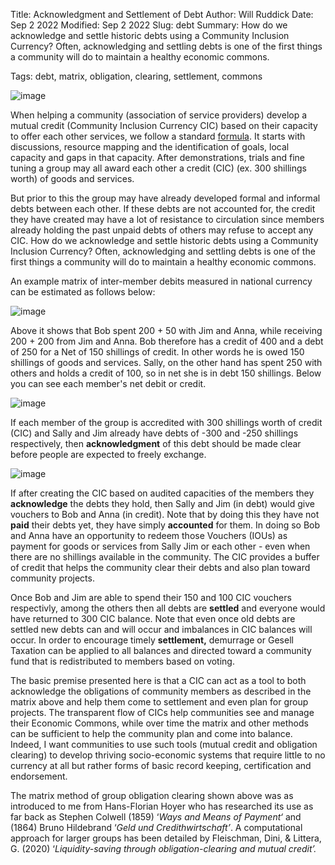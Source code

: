 Title: Acknowledgment and Settlement of Debt
Author: Will Ruddick
Date: Sep 2 2022
Modified: Sep 2 2022
Slug: debt
Summary: How do we acknowledge and settle historic debts using a Community Inclusion Currency? Often, acknowledging and settling debts is one of the first things a community will do to maintain a healthy economic commons.

Tags: debt, matrix, obligation, clearing, settlement, commons

![image](images/blog/debt1.webp)

When helping a community (association of service providers) develop a mutual credit (Community Inclusion Currency CIC) based on their capacity to offer each other services, we follow a standard [formula](https://docs.grassecon.org/ops/voucher). It starts with discussions, resource mapping and the identification of goals, local capacity and gaps in that capacity. After demonstrations, trials and fine tuning a group may all award each other a credit (CIC) (ex. 300 shillings worth) of goods and services.

But prior to this the group may have already developed formal and informal debts between each other. If these debts are not accounted for, the credit they have created may have a lot of resistance to circulation since members already holding the past unpaid debts of others may refuse to accept any CIC. How do we acknowledge and settle historic debts using a Community Inclusion Currency? Often, acknowledging and settling debts is one of the first things a community will do to maintain a healthy economic commons.

An example matrix of inter-member debits measured in national currency can be estimated as follows below:

![image](images/blog/debt2.webp)

Above it shows that Bob spent 200 + 50 with Jim and Anna, while receiving 200 + 200 from Jim and Anna. Bob therefore has a credit of 400 and a debt of 250 for a Net of 150 shillings of credit. In other words he is owed 150 shillings of goods and services. Sally, on the other hand has spent 250 with others and holds a credit of 100, so in net she is in debt 150 shillings. Below you can see each member's net debit or credit.

![image](images/blog/debt3.webp)

If each member of the group is accredited with 300 shillings worth of credit (CIC) and Sally and Jim already have debts of -300 and -250 shillings respectively, then **acknowledgment** of this debt should be made clear before people are expected to freely exchange.

![image](images/blog/debt4.webp)
	 	 	 	
If after creating the CIC based on audited capacities of the members they **acknowledge** the debts they hold, then Sally and Jim (in debt) would give vouchers to Bob and Anna (in credit). Note that by doing this they have not **paid** their debts yet, they have simply **accounted** for them. In doing so Bob and Anna have an opportunity to redeem those Vouchers (IOUs) as payment for goods or services from  Sally Jim or each other - even when there are no shillings available in the community. The CIC provides a buffer of credit that helps the community clear their debts and also plan toward community projects.

Once Bob and Jim are able to spend their 150 and 100 CIC vouchers respectivly, among the others then all debts are **settled** and everyone would have returned to 300 CIC balance. Note that even once old debts are settled new debts can and will occur and imbalances in CIC balances will occur. In order to encourage timely **settlement,** demurrage or Gesell Taxation can be applied to all balances and directed toward a community fund that is redistributed to members based on voting.

The basic premise presented here is that a CIC can act as a tool to both acknowledge the obligations of community members as described in the matrix above and help them come to settlement and even plan for group projects. The transparent flow of CICs help communities see and manage their Economic Commons, while over time the matrix and other methods can be sufficient to help the community plan and come into balance. Indeed, I want communities to use such tools (mutual credit and obligation clearing) to develop thriving socio-economic systems that require little to no currency at all but rather forms of basic record keeping, certification and endorsement.

The matrix method of group obligation clearing shown above was as introduced to me from Hans-Florian Hoyer who has researched its use as far back as Stephen Colwell (1859) ‘_Ways and Means of Payment‘_ and (1864) Bruno Hildebrand ‘_Geld und Credithwirtschaft’_. A computational approach for larger groups has been detailed by Fleischman, Dini, & Littera, G. (2020) ‘_Liquidity-saving through obligation-clearing and mutual credit’._
